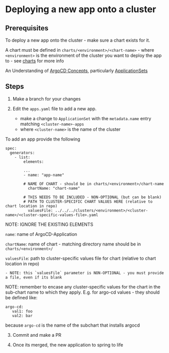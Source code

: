# Deploying a new app onto a cluster

## Prerequisites 
To deploy a new app onto the cluster - make sure a chart exists for it. 

A chart must be defined in `charts/<environment>/<chart-name>` 
    - where `<environment>` is the environment of the cluster you want to deploy the app to
    - see [charts](charts.md) for more info

An Understanding of [ArgoCD Concepts](https://argo-cd.readthedocs.io/en/stable/core_concepts/), particularly [ApplicationSets](https://argo-cd.readthedocs.io/en/stable/operator-manual/applicationset/applicationset-specification/) 

## Steps

1. Make a branch for your changes

2. Edit the `apps.yaml` file to add a new app. 
   - make a change to `ApplicationSet` with the `metadata.name` entry matching `<cluster-name>-apps` 
   - where `<cluster-name>` is the name of the cluster

To add an app provide the following
```
spec:
  generators:
    - list:
        elements:

        ...
        - name: "app-name" 

        # NAME OF CHART - should be in charts/<environment>/chart-name
          chartName: "chart-name" 

        # THIS NEEDS TO BE INCLUDED - NON-OPTIONAL (but can be blank)
        # PATH TO CLUSTER-SPECIFIC CHART VALUES HERE (relative to chart location in repo)
          valuesFile: ../../../clusters/<environment>/<cluster-name>/<cluster-specific-values-file>.yaml

```

NOTE: IGNORE THE EXISTING ELEMENTS

`name`: name of ArgoCD-Application

`chartName`: name of chart - matching directory name should be in `charts/<environment>/`

`valuesFile`: path to cluster-specific values file for chart (relative to chart location in repo)

    - NOTE: this `valuesFile` parameter is NON-OPTIONAL - you must provide a file, even if its blank

NOTE: remember to encase any cluster-specific values for the chart in the sub-chart name to which they apply. E.g. for argo-cd values - they should be defined like: 
```
argo-cd:
   val1: foo
   val2: bar
```

because `argo-cd` is the name of the subchart that installs argocd

3. Commit and make a PR

4. Once its merged, the new application to spring to life